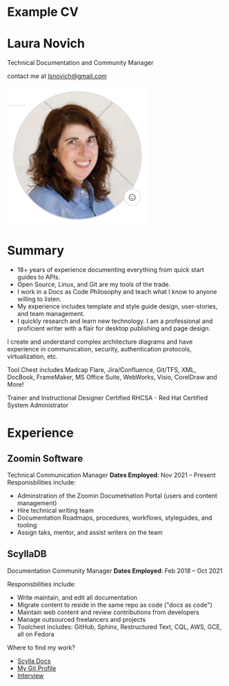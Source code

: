 # Example CV 
# Laura Novich 

Technical Documentation and Community Manager

contact me at lsnovich@gmail.com

![headshot](headshot.png)


# Summary

- 18+ years of experience documenting everything from quick start guides to APIs. 
- Open Source, Linux, and Git are my tools of the trade. 
- I work in a Docs as Code Philosophy and teach what I know to anyone willing to listen. 
- My experience includes template and style guide design, user-stories, and team management.  
- I quickly research and learn new technology.  I am a professional and proficient writer with a flair for desktop publishing and page design.

I create and understand complex architecture diagrams and have experience in communication, security, authentication protocols, virtualization, etc. 

Tool Chest includes Madcap Flare, Jira/Confluence, Git/TFS, XML, DocBook, FrameMaker, MS Office Suite, WebWorks, Visio, CorelDraw and More!

Trainer and Instructional Designer
Certified RHCSA - Red Hat Certified System Administrator

# Experience

## Zoomin Software
Technical Communication Manager
**Dates Employed**: Nov 2021 &ndash; Present
Responisbilities include:
* Adminstration of the Zoomin Documetnation Portal (users and content management)
* Hire technical writing team
* Documentation Roadmaps, procedures, workflows, styleguides, and tooling
* Assign taks, mentor, and assist writers on the team

## ScyllaDB 
Documentation Community Manager 
**Dates Employed**: Feb 2018 &ndash; Oct 2021

Responisbilities include:
* Write maintain, and edit all documentation 
* Migrate content to reside in the same repo as code ("docs as code")
* Maintain web content and review contributions from developers
* Manage outsourced freelancers and projects
* Toolchest includes: GitHub, Sphinx, Restructured Text, CQL, AWS, GCE, all on Fedora

Where to find my work? 
* [Scylla Docs](https://docs.scylladb.com)
* [My Git Profile](https://github.com/lauranovich)
* [Interview](https://www.scylladb.com/2019/06/13/whats-hot-in-scylla-docs/)
